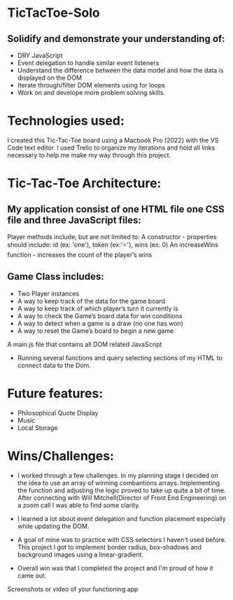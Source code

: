 # TicTacToe-Solo

## Solidify and demonstrate your understanding of:

- DRY JavaScript
- Event delegation to handle similar event listeners
- Understand the difference between the data model and how the data is displayed on the DOM
- Iterate through/filter DOM elements using for loops
- Work on and develope more problem solving skills.

# Technologies used:
I created this Tic-Tac-Toe board using a Macbook Pro (2022) with the VS Code text editor.
I used Trello to organize my iterations and hold all links necessary to help me make my way through this project.

# Tic-Tac-Toe Architecture:

## My application consist of one HTML file one CSS file and three JavaScript files:

Player methods include, but are not limited to:
A constructor - properties should include: id (ex: 'one'), token (ex:'⭐️'), wins (ex: 0)
An increaseWins function - increases the count of the player’s wins

## Game Class includes:

- Two Player instances
- A way to keep track of the data for the game board
- A way to keep track of which player’s turn it currently is
- A way to check the Game’s board data for win conditions
- A way to detect when a game is a draw (no one has won)
- A way to reset the Game’s board to begin a new game

A main.js file that contains all DOM related JavaScript
- Running several functions and query selecting sections of my HTML to connect data to the Dom.

# Future features:

- Philosophical Quote Display
- Music
- Local Storage
   
# Wins/Challenges:

- I worked through a few challenges. In my planning stage I decided on the idea to use an array of winning combantions arrays. Implementing the function and adjusting the logic proved to take up quite a bit of time. After connecting with Will Mitchell(Director of Front End Engineering) on a zoom call I was able to find some clarity. 

- I learned a lot about event delegation and function placement especially while updating the DOM.

- A goal of mine was to practice with CSS selectors I haven't used before. This project I got to implement border radius, box-shadows and background images using a linear-gradient.

- Overall win was that I completed the project and I'm proud of how it came out.


Screenshots or video of your functioning app
